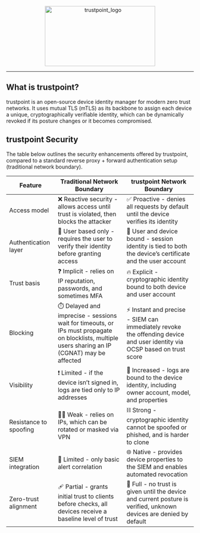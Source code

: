 <p align="center">
  <img width="295.3125" height="160.9375" alt="trustpoint_logo" src="https://github.com/user-attachments/assets/e9cb87ee-a8e6-4f07-b6a9-4a4ac5f524ea" />
</p>

---

## What is trustpoint?

trustpoint is an open-source device identity manager for modern zero trust networks. It uses mutual TLS (mTLS) as its backbone to assign each device a unique, cryptographically verifiable identity, which can be dynamically revoked if its posture changes or it becomes compromised.

## trustpoint Security

The table below outlines the security enhancements offered by trustpoint, compared to a standard reverse proxy + forward authentication setup (traditional network boundary).

| Feature                | Traditional Network Boundary                                                                                                                     | trustpoint Network Boundary                                                                                               |
| ---------------------- | ------------------------------------------------------------------------------------------------------------------------------------------------ | ------------------------------------------------------------------------------------------------------------------------- |
| Access model           | ❌ Reactive security - allows access until trust is violated, then blocks the attacker                                                            | ✅ Proactive - denies all requests by default until the device verifies its identity                                       |
| Authentication layer   | 👤 User based only - requires the user to verify their identity before granting access                                                           | 📱 User and device bound - session identity is tied to both the device’s certificate and the user account                 |
| Trust basis            | ❓ Implicit - relies on IP reputation, passwords, and sometimes MFA                                                                               | 🔥 Explicit - cryptographic identity bound to both device and user account                                                |
| Blocking               | ⏱️ Delayed and imprecise - sessions wait for timeouts, or IPs must propagate on blocklists, multiple users sharing an IP (CGNAT) may be affected | ⚡️ Instant and precise - SIEM can immediately revoke the offending device and user identity via OCSP based on trust score |
| Visibility             | ❗️ Limited - if the device isn’t signed in, logs are tied only to IP addresses                                                                   | 👀 Increased - logs are bound to the device identity, including owner account, model, and properties                      |
| Resistance to spoofing | ⛓️‍💥 Weak - relies on IPs, which can be rotated or masked via VPN                                                                               | ⛓️ Strong - cryptographic identity cannot be spoofed or phished, and is harder to clone                                   |
| SIEM integration       | 🚫 Limited - only basic alert correlation                                                                                                        | 🌐 Native - provides device properties to the SIEM and enables automated revocation                                       |
| Zero-trust alignment   | 🩹 Partial - grants initial trust to clients before checks, all devices receive a baseline level of trust                                        | 🧱 Full - no trust is given until the device and current posture is verified, unknown devices are denied by default       |
